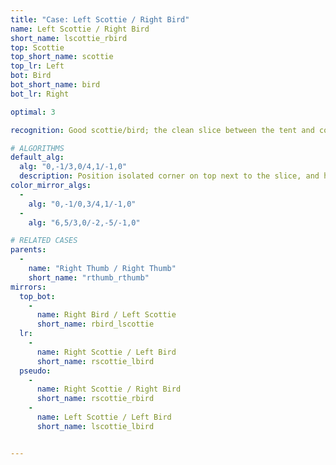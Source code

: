 ```yaml
---
title: "Case: Left Scottie / Right Bird"
name: Left Scottie / Right Bird
short_name: lscottie_rbird
top: Scottie
top_short_name: scottie
top_lr: Left
bot: Bird
bot_short_name: bird
bot_lr: Right

optimal: 3

recognition: Good scottie/bird; the clean slice between the tent and corner on top breaks squareshape when preserving the kite on bottom.

# ALGORITHMS
default_alg:
  alg: "0,-1/3,0/4,1/-1,0"
  description: Position isolated corner on top next to the slice, and hold D kite in DL; first move trades isolated corner on top with two edges on bottom to make good thumbs.
color_mirror_algs:
  -
    alg: "0,-1/0,3/4,1/-1,0"
  -
    alg: "6,5/3,0/-2,-5/-1,0"

# RELATED CASES
parents:
  -
    name: "Right Thumb / Right Thumb"
    short_name: "rthumb_rthumb"
mirrors:
  top_bot:
    -
      name: Right Bird / Left Scottie
      short_name: rbird_lscottie
  lr:
    -
      name: Right Scottie / Left Bird
      short_name: rscottie_lbird
  pseudo:
    -
      name: Right Scottie / Right Bird
      short_name: rscottie_rbird
    -
      name: Left Scottie / Left Bird
      short_name: lscottie_lbird


---
```


